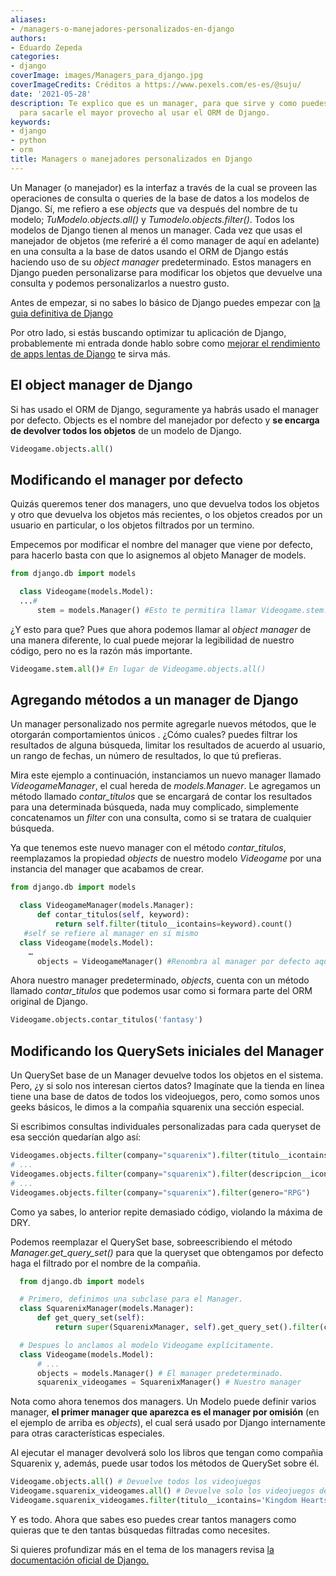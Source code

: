 ```yaml
---
aliases:
- /managers-o-manejadores-personalizados-en-django
authors:
- Eduardo Zepeda
categories:
- django
coverImage: images/Managers_para_django.jpg
coverImageCredits: Créditos a https://www.pexels.com/es-es/@suju/
date: '2021-05-28'
description: Te explico que es un manager, para que sirve y como puedes crear y personalizarlos
  para sacarle el mayor provecho al usar el ORM de Django.
keywords:
- django
- python
- orm
title: Managers o manejadores personalizados en Django
---
```


Un Manager (o manejador) es la interfaz a través de la cual se proveen las operaciones de consulta o queries de la base de datos a los modelos de Django. Sí, me refiero a ese _objects_ que va después del nombre de tu modelo; _TuModelo.objects.all()_ y _Tumodelo.objects.filter()_. Todos los modelos de Django tienen al menos un manager. Cada vez que usas el manejador de objetos (me referiré a él como manager de aquí en adelante) en una consulta a la base de datos usando el ORM de Django estás haciendo uso de su _object manager_ predeterminado. Estos managers en Django pueden personalizarse para modificar los objetos que devuelve una consulta y podemos personalizarlos a nuestro gusto.

Antes de empezar, si no sabes lo básico de Django puedes empezar con [la guia definitiva de Django](/es/la-guia-definitiva-de-django/)

Por otro lado, si estás buscando optimizar tu aplicación de Django, probablemente mi entrada donde hablo sobre como [mejorar el rendimiento de apps lentas de Django](/es/tu-aplicacion-de-django-va-lenta-maximiza-su-rendimiento-con-estos-tips/) te sirva más.

## El object manager de Django

Si has usado el ORM de Django, seguramente ya habrás usado el manager por defecto. Objects es el nombre del manejador por defecto y **se encarga de devolver todos los objetos** de un modelo de Django.

```python
Videogame.objects.all()
```

## Modificando el manager por defecto

Quizás queremos tener dos managers, uno que devuelva todos los objetos y otro que devuelva los objetos más recientes, o los objetos creados por un usuario en particular, o los objetos filtrados por un termino.

Empecemos por modificar el nombre del manager que viene por defecto, para hacerlo basta con que lo asignemos al objeto Manager de models.

```python
from django.db import models

  class Videogame(models.Model):
  ...#
      stem = models.Manager() #Esto te permitira llamar Videogame.stem.all() en lugar de Videogame.objects.all()
```

¿Y esto para que? Pues que ahora podemos llamar al _object manager_ de una manera diferente, lo cual puede mejorar la legibilidad de nuestro código, pero no es la razón más importante.

```python
Videogame.stem.all()# En lugar de Videogame.objects.all()
```

## Agregando métodos a un manager de Django

Un manager personalizado nos permite agregarle nuevos métodos, que le otorgarán comportamientos únicos . ¿Cómo cuales? puedes filtrar los resultados de alguna búsqueda, limitar los resultados de acuerdo al usuario, un rango de fechas, un número de resultados, lo que tú prefieras.

Mira este ejemplo a continuación, instanciamos un nuevo manager llamado _VideogameManager_, el cual hereda de _models.Manager_. Le agregamos un método llamado _contar\_títulos_ que se encargará de contar los resultados para una determinada búsqueda, nada muy complicado, simplemente concatenamos un _filter_ con una consulta, como si se tratara de cualquier búsqueda.

Ya que tenemos este nuevo manager con el método _contar\_titulos_, reemplazamos la propiedad _objects_ de nuestro modelo _Videogame_ por una instancia del manager que acabamos de crear.

```python
from django.db import models

  class VideogameManager(models.Manager):
      def contar_titulos(self, keyword):
          return self.filter(titulo__icontains=keyword).count()
   #self se refiere al manager en sí mismo
  class Videogame(models.Model):
    …
      objects = VideogameManager() #Renombra al manager por defecto aquí se usa objects para ser consistente
```

Ahora nuestro manager predeterminado, _objects_, cuenta con un método llamado _contar\_titulos_ que podemos usar como si formara parte del ORM original de Django.

```python
Videogame.objects.contar_titulos('fantasy')
```

## Modificando los QuerySets iniciales del Manager

Un QuerySet base de un Manager devuelve todos los objetos en el sistema. Pero, ¿y si solo nos interesan ciertos datos? Imagínate que la tienda en linea tiene una base de datos de todos los videojuegos, pero, como somos unos geeks básicos, le dimos a la compañia squarenix una sección especial.

Si escribimos consultas individuales personalizadas para cada queryset de esa sección quedarían algo así:

```python
Videogames.objects.filter(company="squarenix").filter(titulo__icontains="Fantasy")
# ...
Videogames.objects.filter(company="squarenix").filter(descripcion__icontains="Aventura")
# ...
Videogames.objects.filter(company="squarenix").filter(genero="RPG")
```

Como ya sabes, lo anterior repite demasiado código, violando la máxima de DRY.

Podemos reemplazar el QuerySet base, sobreescribiendo el método _Manager.get\_query\_set()_ para que la queryset que obtengamos por defecto haga el filtrado por el nombre de la compañia.

```python
  from django.db import models

  # Primero, definimos una subclase para el Manager.
  class SquarenixManager(models.Manager):
      def get_query_set(self):
          return super(SquarenixManager, self).get_query_set().filter(company='squarenix')

  # Despues lo anclamos al modelo Videogame explícitamente.
  class Videogame(models.Model):
      # ...
      objects = models.Manager() # El manager predeterminado.
      squarenix_videogames = SquarenixManager() # Nuestro manager
```

Nota como ahora tenemos dos managers. Un Modelo puede definir varios manager, **el primer manager que aparezca es el manager por omisión** (en el ejemplo de arriba es _objects_), el cual será usado por Django internamente para otras características especiales.

Al ejecutar el manager devolverá solo los libros que tengan como compañia Squarenix y, además, puede usar todos los métodos de QuerySet sobre él.

```python
Videogame.objects.all() # Devuelve todos los videojuegos
Videogame.squarenix_videogames.all() # Devuelve solo los videojuegos de squarenix
Videogame.squarenix_videogames.filter(titulo__icontains='Kingdom Hearts') #Devuelve los videojuegos de squarenix cuyo título contenga Kingdom Hearts
```

Y es todo. Ahora que sabes eso puedes crear tantos managers como quieras que te den tantas búsquedas filtradas como necesites.

Si quieres profundizar más en el tema de los managers revisa [la documentación oficial de Django.](https://docs.djangoproject.com/en/3.2/topics/db/managers/)